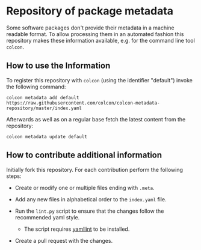 Repository of package metadata
==============================

Some software packages don't provide their metadata in a machine readable
format.
To allow processing them in an automated fashion this repository makes these
information available, e.g. for the command line tool `colcon`.

How to use the Information
--------------------------

To register this repository with `colcon` (using the identifier "default")
invoke the following command:

```
colcon metadata add default https://raw.githubusercontent.com/colcon/colcon-metadata-repository/master/index.yaml
```

Afterwards as well as on a regular base fetch the latest content from the
repository:

```
colcon metadata update default
```

How to contribute additional information
----------------------------------------

Initially fork this repository.
For each contribution perform the following steps:

* Create or modify one or multiple files ending with `.meta`.
* Add any new files in alphabetical order to the `index.yaml` file.
* Run the `lint.py` script to ensure that the changes follow the recommended
  yaml style.
  
  * The script requires [yamllint](https://yamllint.readthedocs.io/en/stable/index.html) to be installed.

* Create a pull request with the changes.
